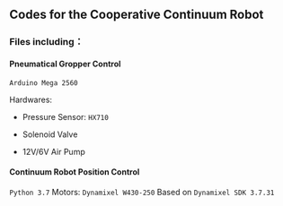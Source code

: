 ## Codes for the Cooperative Continuum Robot

### Files including：
#### Pneumatical Gropper Control
`Arduino Mega 2560`

Hardwares:

* Pressure Sensor: `HX710`
  
* Solenoid Valve
  
* 12V/6V Air Pump
  

#### Continuum Robot Position Control
`Python 3.7`
Motors: `Dynamixel W430-250`
Based on `Dynamixel SDK 3.7.31`
